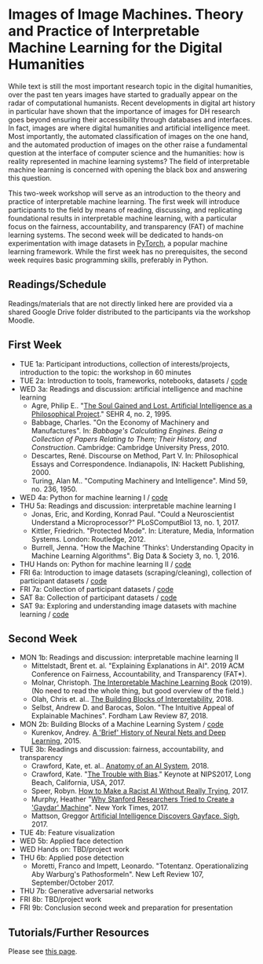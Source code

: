 # Images of Image Machines. Theory and Practice of Interpretable Machine Learning for the Digital Humanities

While text is still the most important research topic in the digital humanities, over the past ten years images have started to gradually appear on the radar of computational humanists. Recent developments in digital art history in particular have shown that the importance of images for DH research goes beyond ensuring their accessibility through databases and interfaces. In fact, images are where digital humanities and artificial intelligence meet. Most importantly, the automated classification of images on the one hand, and the automated production of images on the other raise a fundamental question at the interface of computer science and the humanities: how is reality represented in machine learning systems? The field of interpretable machine learning is concerned with opening the black box and answering this question.

This two-week workshop will serve as an introduction to the theory and practice of interpretable machine learning. The first week will introduce participants to the field by means of reading, discussing, and replicating foundational results in interpretable machine learning, with a particular focus on the fairness, accountability, and transparency (FAT) of machine learning systems. The second week will be dedicated to hands-on experimentation with image datasets in [PyTorch](https://pytorch.org/), a popular machine learning framework. While the first week has no prerequisites, the second week requires basic programming skills, preferably in Python.

## Readings/Schedule

Readings/materials that are not directly linked here are provided via a shared Google Drive folder distributed to the participants via the workshop Moodle.

## First Week

- TUE 1a: Participant introductions, collection of interests/projects, introduction to the topic: the workshop in 60 minutes
- TUE 2a: Introduction to tools, frameworks, notebooks, datasets / [code](https://github.com/zentralwerkstatt/ESU2019/blob/master/A2_Setup.ipynb)
- WED 3a: Readings and discussion: artificial intelligence and machine learning
  - Agre, Philip E.. "[The Soul Gained and Lost. Artificial Intelligence as a Philosophical Project](https://web.stanford.edu/group/SHR/4-2/text/agre.html)." SEHR 4, no. 2, 1995.
  - Babbage, Charles. "On the Economy of Machinery and Manufactures". In: *Babbage's Calculating Engines. Being a Collection of Papers Relating to Them; Their History, and Construction*. Cambridge: Cambridge University Press, 2010.
  - Descartes, René. Discourse on Method, Part V. In: Philosophical Essays and Correspondence. Indianapolis, IN: Hackett Publishing, 2000.
  - Turing, Alan M.. "Computing Machinery and Intelligence". Mind 59, no. 236, 1950.
- WED 4a: Python for machine learning I / [code](https://github.com/zentralwerkstatt/ESU2019/blob/master/A5_Python_1.ipynb)
- THU 5a: Readings and discussion: interpretable machine learning I
  - Jonas, Eric, and Kording, Konrad Paul. "Could a Neuroscientist Understand a Microprocessor?" PLoSComputBiol 13, no. 1, 2017.
  - Kittler, Friedrich. "Protected Mode". In: Literature, Media, Information Systems. London: Routledge, 2012.
  - Burrell, Jenna. "How the Machine ‘Thinks’: Understanding Opacity in Machine Learning Algorithms". Big Data & Society 3, no. 1, 2016.
- THU Hands on: Python for machine learning II  / [code](https://github.com/zentralwerkstatt/ESU2019/blob/master/A6_Python_2.ipynb)
- FRI 6a: Introduction to image datasets (scraping/cleaning), collection of participant datasets  / [code](https://github.com/zentralwerkstatt/ESU2019/blob/master/A7_Dataset_Collection.ipynb)
- FRI 7a:  Collection of participant datasets  / [code](https://github.com/zentralwerkstatt/ESU2019/blob/master/A7_Dataset_Collection.ipynb)
- SAT 8a: Collection of participant datasets  / [code](https://github.com/zentralwerkstatt/ESU2019/blob/master/A7_Dataset_Collection.ipynb)
- SAT 9a: Exploring and understanding image datasets with machine learning  / [code](https://github.com/zentralwerkstatt/ESU2019/blob/master/A8_Dataset_Exploration.ipynb)

## Second Week

- MON 1b: Readings and discussion: interpretable machine learning II
  - Mittelstadt, Brent  et. al. "Explaining Explanations in AI". 2019 ACM Conference on Fairness, Accountability, and Transparency (FAT*).
  - Molnar, Christoph. [The Interpretable Machine Learning Book](https://christophm.github.io/interpretable-ml-book/) (2019). (No need to read the whole thing, but good overview of the field.)
  - Olah, Chris et. al.. [The Building Blocks of Interpretability](https://distill.pub/2018/building-blocks/), 2018.
  - Selbst, Andrew D. and Barocas, Solon. "The Intuitive Appeal of Explainable Machines". Fordham Law Review 87, 2018.
- MON 2b: Building Blocks of a Machine Learning System  / [code](https://github.com/zentralwerkstatt/ESU2019/blob/master/B3_MNIST.ipynb)
  - Kurenkov, Andrey. [A 'Brief' History of Neural Nets and Deep Learning](http://www.andreykurenkov.com/writing/ai/a-brief-history-of-neural-nets-and-deep-learning/), 2015.
- TUE 3b: Readings and discussion: fairness, accountability, and transparency
  - Crawford, Kate, et. al.. [Anatomy of an AI System]( https://anatomyof.ai), 2018.
  - Crawford, Kate. "[The Trouble with Bias](https://www.youtube.com/watch?v=fMym_BKWQzk&t=698s)." Keynote at NIPS2017, Long Beach, California, USA, 2017.
  - Speer, Robyn. [How to Make a Racist AI Without Really Trying](https://blog.conceptnet.io/posts/2017/how-to-make-a-racist-ai-without-really-trying/), 2017.
  - Murphy, Heather "[Why Stanford Researchers Tried to Create a 'Gaydar' Machine](https://www.nytimes.com/2017/10/09/science/stanford-sexual-orientation-study.html)". New York Times, 2017.
  - Mattson, Greggor [Artificial Intelligence Discovers Gayface. Sigh](https://greggormattson.com/2017/09/09/artificial-intelligence-discovers-gayface/), 2017.
- TUE 4b: Feature visualization
- WED 5b: Applied face detection
- WED Hands on: TBD/project work
- THU 6b: Applied pose detection
	- Moretti, Franco and Impett, Leonardo. "Totentanz. Operationalizing Aby Warburg's Pathosformeln". New Left Review 107, September/October 2017.
- THU 7b: Generative adversarial networks
- FRI 8b: TBD/project work
- FRI 9b: Conclusion second week and preparation for presentation

## Tutorials/Further Resources

Please see [this page](https://github.com/zentralwerkstatt/teaching/blob/master/more.md).








